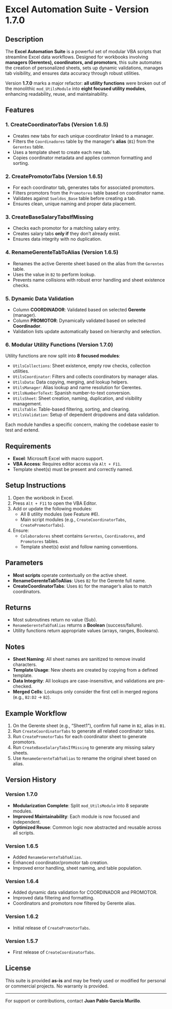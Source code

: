 # Excel Automation Suite - Version 1.7.0

## Description

The **Excel Automation Suite** is a powerful set of modular VBA scripts that streamline Excel data workflows. Designed for workbooks involving **managers (Gerentes), coordinators, and promotors**, this suite automates the creation of personalized sheets, sets up dynamic validations, manages tab visibility, and ensures data accuracy through robust utilities.

Version **1.7.0** marks a major refactor: **all utility functions** were broken out of the monolithic `mod_UtilsModule` into **eight focused utility modules**, enhancing readability, reuse, and maintainability.

## Features

### 1. **CreateCoordinatorTabs** (Version 1.6.5)

- Creates new tabs for each unique coordinator linked to a manager.
- Filters the `Coordinadores` table by the manager's **alias** (`B1`) from the `Gerentes` table.
- Uses a template sheet to create each new tab.
- Copies coordinator metadata and applies common formatting and sorting.

### 2. **CreatePromotorTabs** (Version 1.6.5)

- For each coordinator tab, generates tabs for associated promotors.
- Filters promotors from the `Promotores` table based on coordinator name.
- Validates against `Sueldos_Base` table before creating a tab.
- Ensures clean, unique naming and proper data placement.

### 3. **CreateBaseSalaryTabsIfMissing**

- Checks each promotor for a matching salary entry.
- Creates salary tabs **only if** they don’t already exist.
- Ensures data integrity with no duplication.

### 4. **RenameGerenteTabToAlias** (Version 1.6.5)

- Renames the active Gerente sheet based on the alias from the `Gerentes` table.
- Uses the value in `B2` to perform lookup.
- Prevents name collisions with robust error handling and sheet existence checks.

### 5. **Dynamic Data Validation**

- Column **COORDINADOR**: Validated based on selected **Gerente** (manager).
- Column **PROMOTOR**: Dynamically validated based on selected **Coordinador**.
- Validation lists update automatically based on hierarchy and selection.

### 6. **Modular Utility Functions (Version 1.7.0)**

Utility functions are now split into **8 focused modules**:

- `UtilsCollections`: Sheet existence, empty row checks, collection utilities.
- `UtilsCoordinator`: Filters and collects coordinators by manager alias.
- `UtilsData`: Data copying, merging, and lookup helpers.
- `UtilsManager`: Alias lookup and name resolution for Gerentes.
- `UtilsNumberToText`: Spanish number-to-text conversion.
- `UtilsSheet`: Sheet creation, naming, duplication, and visibility management.
- `UtilsTable`: Table-based filtering, sorting, and clearing.
- `UtilsValidation`: Setup of dependent dropdowns and data validation.

Each module handles a specific concern, making the codebase easier to test and extend.

## Requirements

- **Excel**: Microsoft Excel with macro support.
- **VBA Access**: Requires editor access via `Alt + F11`.
- Template sheet(s) must be present and correctly named.

## Setup Instructions

1. Open the workbook in Excel.
2. Press `Alt + F11` to open the VBA Editor.
3. Add or update the following modules:
   - All 8 utility modules (see Feature #6).
   - Main script modules (e.g., `CreateCoordinatorTabs`, `CreatePromotorTabs`).
4. Ensure:
   - `Colaboradores` sheet contains `Gerentes`, `Coordinadores`, and `Promotores` tables.
   - Template sheet(s) exist and follow naming conventions.

## Parameters

- **Most scripts** operate contextually on the active sheet.
- **RenameGerenteTabToAlias**: Uses `B2` for the Gerente full name.
- **CreateCoordinatorTabs**: Uses `B1` for the manager’s alias to match coordinators.

## Returns

- Most subroutines return no value (Sub).
- `RenameGerenteTabToAlias` returns a **Boolean** (success/failure).
- Utility functions return appropriate values (arrays, ranges, Booleans).

## Notes

- **Sheet Naming**: All sheet names are sanitized to remove invalid characters.
- **Template Usage**: New sheets are created by copying from a defined template.
- **Data Integrity**: All lookups are case-insensitive, and validations are pre-checked.
- **Merged Cells**: Lookups only consider the first cell in merged regions (e.g., `B2:D2` → `B2`).

## Example Workflow

1. On the Gerente sheet (e.g., “Sheet1”), confirm full name in `B2`, alias in `B1`.
2. Run `CreateCoordinatorTabs` to generate all related coordinator tabs.
3. Run `CreatePromotorTabs` for each coordinator sheet to generate promotors.
4. Run `CreateBaseSalaryTabsIfMissing` to generate any missing salary sheets.
5. Use `RenameGerenteTabToAlias` to rename the original sheet based on alias.

## Version History

### Version 1.7.0

- **Modularization Complete**: Split `mod_UtilsModule` into 8 separate modules.
- **Improved Maintainability**: Each module is now focused and independent.
- **Optimized Reuse**: Common logic now abstracted and reusable across all scripts.

### Version 1.6.5

- Added `RenameGerenteTabToAlias`.
- Enhanced coordinator/promotor tab creation.
- Improved error handling, sheet naming, and table population.

### Version 1.6.4

- Added dynamic data validation for COORDINADOR and PROMOTOR.
- Improved data filtering and formatting.
- Coordinators and promotors now filtered by Gerente alias.

### Version 1.6.2

- Initial release of `CreatePromotorTabs`.

### Version 1.5.7

- First release of `CreateCoordinatorTabs`.

## License

This suite is provided **as-is** and may be freely used or modified for personal or commercial projects. No warranty is provided.

---

For support or contributions, contact **Juan Pablo Garcia Murillo**.